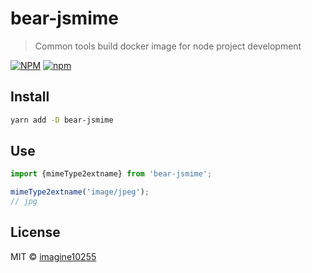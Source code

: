 # bear-jsmime

> Common tools build docker image for node project development

[![NPM](https://img.shields.io/npm/v/bear-jsmime.svg)](https://www.npmjs.com/package/bear-jsmime)
[![npm](https://img.shields.io/npm/dm/bear-jsmime.svg)](https://www.npmjs.com/package/bear-jsmime)


## Install

```bash
yarn add -D bear-jsmime
```

## Use
```javascript
import {mimeType2extname} from 'bear-jsmime';

mimeType2extname('image/jpeg');
// jpg

```

## License

MIT © [imagine10255](https://github.com/imagine10255)
